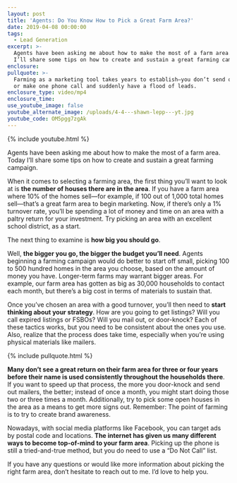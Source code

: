 ```yaml
---
layout: post
title: 'Agents: Do You Know How to Pick a Great Farm Area?'
date: 2019-04-08 00:00:00
tags:
  - Lead Generation
excerpt: >-
  Agents have been asking me about how to make the most of a farm area. Today
  I’ll share some tips on how to create and sustain a great farming campaign.
enclosure:
pullquote: >-
  Farming as a marketing tool takes years to establish—you don’t send one flyer
  or make one phone call and suddenly have a flood of leads.
enclosure_type: video/mp4
enclosure_time:
use_youtube_image: false
youtube_alternate_image: /uploads/4-4---shawn-lepp---yt.jpg
youtube_code: OM5pgg7zgAk
---
```


{% include youtube.html %}

Agents have been asking me about how to make the most of a farm area. Today I’ll share some tips on how to create and sustain a great farming campaign.

When it comes to selecting a farming area, the first thing you’ll want to look at is **the number of houses there are in the area**. If you have a farm area where 10% of the homes sell—for example, if 100 out of 1,000 total homes sell—that’s a great farm area to begin marketing. Now, if there’s only a 1% turnover rate, you’ll be spending a lot of money and time on an area with a paltry return for your investment. Try picking an area with an excellent school district, as a start.

The next thing to examine is **how big you should go**.

Well, **the bigger you go, the bigger the budget you’ll need**. Agents beginning a farming campaign would do better to start off small, picking 100 to 500 hundred homes in the area you choose, based on the amount of money you have. Longer-term farms may warrant bigger areas. For example, our farm area has gotten as big as 30,000 households to contact each month, but there’s a big cost in terms of materials to sustain that.

Once you’ve chosen an area with a good turnover, you’ll then need to **start thinking about your strategy**. How are you going to get listings? Will you call expired listings or FSBOs? Will you mail out, or door-knock? Each of these tactics works, but you need to be consistent about the ones you use. Also, realize that the process does take time, especially when you’re using physical materials like mailers.

{% include pullquote.html %}

**Many don’t see a great return on their farm area for three or four years before their name is used consistently throughout the households there**. If you want to speed up that process, the more you door-knock and send out mailers, the better; instead of once a month, you might start doing those two or three times a month. Additionally, try to pick some open houses in the area as a means to get more signs out. Remember: The point of farming is to try to create brand awareness.

Nowadays, with social media platforms like Facebook, you can target ads by postal code and locations. **The internet has given us many different ways to become top-of-mind to your farm area**. Picking up the phone is still a tried-and-true method, but you do need to use a “Do Not Call” list.

If you have any questions or would like more information about picking the right farm area, don’t hesitate to reach out to me. I’d love to help you.